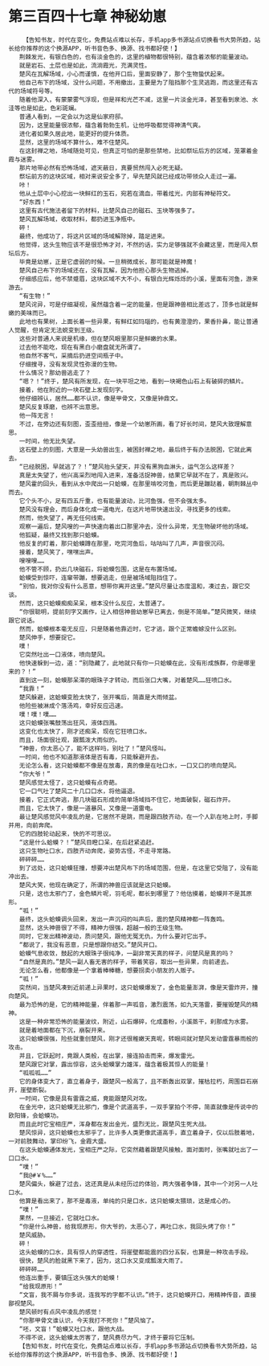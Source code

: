 # 第三百四十七章 神秘幼崽
        【告知书友，时代在变化，免费站点难以长存，手机app多书源站点切换看书大势所趋，站长给你推荐的这个换源APP，听书音色多、换源、找书都好使！】
       荆棘发光，有银白色的，也有淡金色的，这里的植物都很特别，蕴含着浓郁的能量波动。
       就是岩石、土层也是如此，流淌霞光，充满灵性。
       楚风在瓦解场域，小心而谨慎，在他开口后，里面安静了，那个生物蛰伏起来。
       他自己布下的场域，没什么问题，不用撤出，主要是为了阻挡那个生灵逃跑，而这里还有古代的场域符号等。
       随着他深入，有蒙蒙雾气浮现，但是祥和光芒不减，这里一片淡金光泽，甚至看到泉池、水洼等也是如此，色彩斑斓。
       普通人看到，一定会以为这是仙家府邸。
       因为，这里能量很浓郁，蕴含着勃勃生机，让他呼吸都觉得神清气爽。
       进化者如果久居此地，能更好的提升体质。
       显然，这里的场域不算什么，难不住楚风。
       在这封禅之地，场域随处可见，但真正可怕的是那些禁地，比如祭坛后方的区域，笼罩着金霞与迷雾。
       那片地带必然有恐怖场域，遮天蔽日，真要贸然闯入必死无疑。
       祭坛前方的这块区域，相对来说安全多了，早先楚风就已经成功带领众人走过一遍。
       咔！
       他从土层中小心挖出一块鲜红的玉石，宛若在滴血，带着炫光，内部有神秘符文。
       “好东西！”
       这里有古代施法者留下的材料，比楚风自己的磁石、玉块等强多了。
       楚风瓦解场域，收取材料，都扔进玉净瓶中。
       砰！
       最终，他成功了，将这片区域的场域解除掉，踏足进来。
       他觉得，这头生物应该不是很恐怖才对，不然的话，实力足够强就不会藏这里，而是闯入祭坛后方。
       毕竟是幼崽，正是它虚弱的时候。一旦稍微成长，那可能就是神魔！
       楚风自己布下的场域还在，没有瓦解，因为他担心那头生物逃掉。
       仔细感应后，他不禁蹙眉，这块区域不大不小，有银白光辉烁烁的小溪，里面有河鱼，游来游去。
       “有生物！”
       楚风诧异，可是仔细凝视，虽然蕴含着一定的能量，但是跟神兽相比差远了，顶多也就是鲜嫩的美味而已。
       此地也有果树，上面长着一些异果，有鲜红如玛瑙的，也有黄澄澄的，果香扑鼻，能让普通人觉醒，但肯定无法蜕变到王级。
       这些对普通人来说是机缘，但在楚风眼里那只是鲜嫩的水果。
       过去他不能吃，现在有黑白小磨盘就无所谓了。
       他自然不客气，采摘后扔进空间瓶子中。
       仔细搜寻，没有发现灵性弥漫的生物。
       什么情况？那幼兽逃走了？
       “嗯？！”终于，楚风有所发现，在一块平坦之地，看到一块褐色山石上有破碎的鳞片。
       接着，他在附近的一块石壁上发现刻字。
       他仔细辨认，居然……都不认识，像是甲骨文，又像是钟鼎文。
       楚风反复琢磨，也辨不出意思。
       他一阵无言！
       不过，在旁边还有刻图，歪歪扭扭，像是一个幼崽所画，看了好长时间，楚风大致理解意思。
       一时间，他无比失望。
       这石壁上的刻图，大意是一头幼兽出生，被困封禅之地，最后终于有办法脱困，它就此离去。
       “已经脱困，早就逃了？！”楚风抬头望天，并没有黑狗血淋头，运气怎么这样差？
       真是太失望了，他兴高采烈地闯入进来，准备活捉神兽，结果它早就不在了，真是败兴。
       楚风霍的回头，看到从水中爬出一只蛤蟆，在那里啃咬河鱼，而后更是蹦跶着，朝荆棘丛中而去。
       它个头不小，足有四五斤重，也有能量波动，比河鱼强，但不会强太多。
       楚风没有理会，而后身体化成一道电光，在这片地带快速出没，寻找更多的线索。
       然而，他失望了，再无任何线索。
       观察一遍后，楚风嗖的一声快速向着出口那里冲去，没什么异常，无生物破坏他的场域。
       他狐疑，最终又找到那只蛤蟆。
       他反复的盯着，那只蛤蟆蹲在那里，吃完河鱼后，咕咕叫了几声，声音很沉闷。
       接着，楚风笑了，嘿嘿出声。
       嗖嗖嗖……
       他不管不顾，扔出几块磁石，将蛤蟆包围，这是在布置场域。
       蛤蟆受到惊吓，连窜带蹦，想要逃走，但是被场域阻挡住了。
       “别怕，我对你没有什么恶意，想带你离开这里。”楚风尽量让态度温和，凑过去，跟它交谈。
       然而，这只蛤蟆痴痴呆呆，根本没什么反应，太普通了。
       “你很聪明，提前刻字又画作，让人相信神兽幼崽早已离去，倒是不简单。”楚风微笑，继续跟它说话。
       然而，蛤蟆根本毫无反应，只是随着他靠近时，它才逃，跟个正常蟾蜍没什么区别。
       楚风伸手，想要捉它。
       噗！
       它突然吐出一口液体，喷向楚风。
       他快速躲到一边，道：“别隐藏了，此地就只有你一只蛤蟆在此，没有形成族群，你是哪里来的？！”
       直到这一刻，蛤蟆那呆滞的眼珠子才转动，而后张口大嘴，对着楚风……狂喷口水。
       “我靠！”
       楚风躲避，这蛤蟆变脸太快了，张开嘴后，简直是大雨倾盆。
       他险些被淋成个落汤鸡，幸好反应迅速。
       噗！噗！噗……
       这只蛤蟆张嘴鼓荡出狂风，液体四溅。
       这变化也太快了，刚才还痴呆，现在它狂喷口水。
       而且，场面很壮观，跟瓢泼大雨似的。
       “神兽，你太恶心了，能不这样吗，别吐了！”楚风怪叫。
       一时间，他也不知道那液体是否有毒，只能躲避开去。
       无论怎么看，这只蛤蟆都不像是在放毒，真的像是在吐口水，一口又口的喷向楚风。
       “你大爷！”
       楚风感觉太怪了，这只蛤蟆有点奇葩。
       它一口气吐了楚风二十几口口水，将他逼退。
       接着，它正式奔逃，那几块磁石形成的简单场域挡不住它，地面破裂，磁石炸开。
       而且，它太快了，像是一道暴风，又像是一道雷电。
       最让楚风感觉风中凌乱的是，它居然不是跳，而是跟四肢齐动，在一个人趴在地上时，手脚并用，向前奔爬。
       它的四肢轮动起来，快的不可思议。
       “这是什么蛤蟆？！”楚风目瞪口呆，在后赶紧追赶。
       这只生物吐口水，四肢齐动奔爬，姿势古怪，不走寻常路。
       砰砰砰……
       到了远处，这只蛤蟆狂撞，想要冲出楚风布下的场域范围，但是，在这里它受阻了，没有能冲出去。
       楚风大笑，他现在确定了，所谓的神兽应该就是这只蛤蟆。
       只是，这也太邪门了，金色鳞片呢，羽毛呢，都长到哪里了？他估摸着，蛤蟆并不是其原形。
       “呱！”
       最终，这头蛤蟆调头回来，发出一声沉闷的叫声后，震的楚风精神都一阵轰鸣。
       显然，这头神兽很了不得，精神力很强，超越一般的王级生物。
       同时，它发出精神波动，质问楚风，跟他无冤无仇，为什么要对它出手。
       “都说了，我没有恶意，只是想跟你结交。”楚风开口。
       蛤蟆气息收敛，鼓起的大眼珠子很纯净，一副非常天真的样子，问楚风是真的吗？
       “自然是真的。”楚风一副人畜无害的样子，带着笑容，取出一些异果，向前递去。
       无论怎么看，他都像是一个拿着棒棒糖，想要拐卖小朋友的人贩子。
       “呱！”
       突然间，当楚风凑到近前递上异果时，这只蛤蟆爆发了，金色能量澎湃，像是天雷炸开，撞向楚风。
       最为恐怖的是，它的精神能量，伴着那一声呱音，激烈震荡，如九天落雷，要摧毁楚风的精神。
       这是一种非常恐怖的能量波纹，附近，山石爆碎，化成齑粉，小溪蒸干，刹那成为水雾。
       就是着地面都在下沉，崩裂开来。
       这只蛤蟆很强，险些就重创楚风，刚才还很稚嫩天真呢，转眼间就对楚风发动雷霆暴雨般的攻击。
       并且，它跃起时，竟跟人类般，在出掌，接连拍击而来，爆发雷光。
       楚风跟它对掌，露出惊容，这头蛤蟆掌力雄浑，蕴含着极其惊人的能量！
       “呱呱呱……”
       它的身体变大了，直立着身子，跟楚风一般高了，且不断轰出双掌，摧枯拉朽，周围巨石崩开，崖壁断裂。
       一时间，它像是具有雷霆之威，竟能跟楚风对攻。
       在金光中，这只蛤蟆无比邪门，像是个武道高手，一双手掌拍个不停，简直就像是传说中的欧阳锋，会蛤蟆功。
       而且此时它宝相庄严，浑身都在发出金光，盛烈无比，跟楚风生死大战。
       楚风惊异，这只蛤蟆也太邪乎了，比许多人类更像武道高手，直立着身子，仅以后肢着地，一对前肢舞动，掌印纷飞，金霞大盛。
       在这头蛤蟆通体发光，宝相庄严之际，它突然藉着跟楚风接触，面对面时，张嘴就吐出了一口口水。
       “噗！”
       “我@#￥%……”
       楚风偏头，躲避了过去，这还真是从未经历过的体验，两大强者争锋，其中一个对另一人吐口水。
       他算是看出来了，那不是毒液，单纯的只是口水，这只蛤蟆太猥琐，这是成心的。
       “噗！”
       果然，一旦接近，它就吐口水。
       “你是什么神兽，给我现原形，你大爷的，太恶心了，再吐口水，我回头烤了你！”
       楚风威胁。
       砰！
       这头蛤蟆的口水，具有惊人的穿透性，将崖壁都能震的四分五裂，也算是一种攻击手段。
       很快，楚风的脸就黑下来了，因为，这口水又变成瓢泼大雨了。
       砰砰砰……
       他连出重手，要镇压这头强大的蛤蟆！
       “给我现原形！”
       “文盲，我不屑与你多说，连我写的字都不认识。”终于，这只蛤蟆开口，用精神传音，直接鄙视楚风。
       楚风顿时有点风中凌乱的感觉！
       “你那甲骨文谁认识，今天我打不死你！”楚风恼了。
       “呸，文盲！”蛤蟆又吐口水，跟他大战。
       不得不说，这头蛤蟆太厉害了，楚风费尽力气，才终于要将它压制。
       【告知书友，时代在变化，免费站点难以长存，手机app多书源站点切换看书大势所趋，站长给你推荐的这个换源APP，听书音色多、换源、找书都好使！】